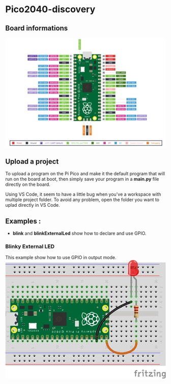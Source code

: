 # Pico2040-discovery

## Board informations 

![](_img/Pico-R3-Pinout.png)


## Upload a project 
To upload a program on the Pi Pico and make it the default program that will run on the board at boot, then simply save your program in a **main.py** file directly on the board.

Using VS Code, it seem to have a little bug when you've a workspace with multiple project folder. To avoid any problem, open the folder you want to uplad directly in VS Code.
  

## Examples : 
- **blink** and **blinkExternalLed** show how to declare and use GPIO.


### Blinky External LED
This example show how to use GPIO in output mode.
![](examples/02-BlinkyExternalLed/01_External_LED.png)
